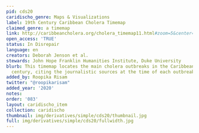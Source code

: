 ```yaml
---
pid: cds20
caridischo_genre: Maps & Visualizations
label: 19th Century Caribbean Cholera Timemap
claimed_genre: a timemap
link: http://caribbeancholera.org/cholera_timemap11.html#zoom=5&center=20.13847031245115,-74.3994140625&date=1853-05-01
open_access: 'TRUE'
status: In Disrepair
language: en
creators: Deborah Jenson et al.
stewards: John Hope Franklin Humanities Institute, Duke University
blurb: This timemap locates the main cholera outbreaks in the Caribbean in the 19th
  century, citing the journalistic sources at the time of each outbreak.
added_by: Roopika Risam
twitter: "@roopikarisam"
added_year: '2020'
notes:
order: '083'
layout: caridischo_item
collection: caridischo
thumbnail: img/derivatives/simple/cds20/thumbnail.jpg
full: img/derivatives/simple/cds20/fullwidth.jpg
---
```

